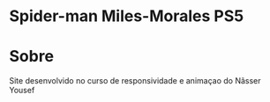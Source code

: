 # Spider-man Miles-Morales PS5

# Sobre
Site desenvolvido no curso de responsividade e animaçao do Nãsser Yousef

